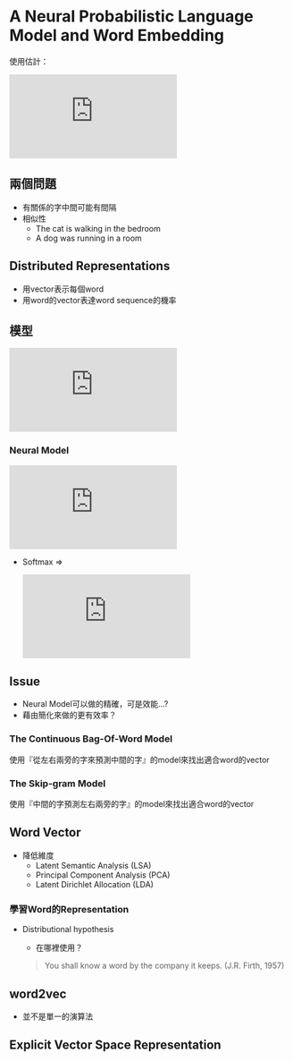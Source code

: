 # A Neural Probabilistic Language Model and Word Embedding

使用估計：

![](https://latex.codecogs.com/gif.latex?P%28w_1%2C%20...%2C%20w_T%29%20%5Capprox%20%5Cprod_%7Bt%20%3D%201%7D%5E%7BT%7D%20P%28w_t%20%7C%20w_%7Bt-1%7D%20%2C%20...%20%2C%20w_%7Bt-n&plus;1%7D%29)


## 兩個問題

* 有關係的字中間可能有間隔
* 相似性
    - The cat is walking in the bedroom
    - A dog was running in a room

## Distributed Representations

* 用vector表示每個word
* 用word的vector表達word sequence的機率

## 模型

![](https://latex.codecogs.com/gif.latex?f%28w_%7Bt-n&plus;1%7D%2C%20...%20%2C%20w_t%29)

### Neural Model

![](https://latex.codecogs.com/gif.latex?y%20%3D%20b%20&plus;%20Wx%20&plus;%20U%20%5Ctanh%28d%20&plus;%20Hx%29)

* Softmax => 
    
    ![](https://latex.codecogs.com/gif.latex?P%28w_t%20%7C%20w_%7Bt-1%7D%2C%20...%2C%20w_%7Bt-n&plus;1%7D%29%20%3D%20%5Cfrac%7Be%5E%7By_%7Bw_t%7D%7D%7D%7B%5Csum%20e%5E%7By_i%7D%7D)

## Issue

*  Neural Model可以做的精確，可是效能...?
*  藉由簡化來做的更有效率？

### The Continuous Bag-Of-Word Model

使用『從左右兩旁的字來預測中間的字』的model來找出適合word的vector

### The Skip-gram Model

使用『中間的字預測左右兩旁的字』的model來找出適合word的vector

## Word Vector

* 降低維度
    * Latent Semantic Analysis (LSA)
    * Principal Component Analysis (PCA)
    * Latent Dirichlet Allocation (LDA)

### 學習Word的Representation

* Distributional hypothesis
    * 在哪裡使用？

    > You shall know a word by the company it keeps. (J.R. Firth, 1957)

## word2vec

* 並不是單一的演算法

## Explicit Vector Space Representation
